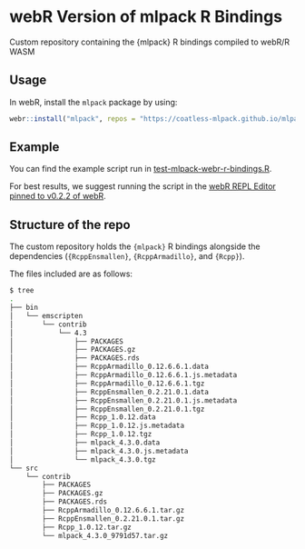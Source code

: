 # webR Version of mlpack R Bindings

Custom repository containing the {mlpack} R bindings compiled to webR/R WASM

## Usage

In webR, install the `mlpack` package by using:

```r
webr::install("mlpack", repos = "https://coatless-mlpack.github.io/mlpack-webr-repo/")
```

## Example

You can find the example script run in [test-mlpack-webr-r-bindings.R](test-mlpack-webr-r-bindings.R).

For best results, we suggest running the script in the [webR REPL Editor pinned to v0.2.2 of webR](https://webr.r-wasm.org/v0.2.2/).


## Structure of the repo

The custom repository holds the `{mlpack}` R bindings alongside the dependencies (`{RcppEnsmallen}`, `{RcppArmadillo}`, and `{Rcpp}`).

The files included are as follows:
```sh
$ tree
.
├── bin
│   └── emscripten
│       └── contrib
│           └── 4.3
│               ├── PACKAGES
│               ├── PACKAGES.gz
│               ├── PACKAGES.rds
│               ├── RcppArmadillo_0.12.6.6.1.data
│               ├── RcppArmadillo_0.12.6.6.1.js.metadata
│               ├── RcppArmadillo_0.12.6.6.1.tgz
│               ├── RcppEnsmallen_0.2.21.0.1.data
│               ├── RcppEnsmallen_0.2.21.0.1.js.metadata
│               ├── RcppEnsmallen_0.2.21.0.1.tgz
│               ├── Rcpp_1.0.12.data
│               ├── Rcpp_1.0.12.js.metadata
│               ├── Rcpp_1.0.12.tgz
│               ├── mlpack_4.3.0.data
│               ├── mlpack_4.3.0.js.metadata
│               └── mlpack_4.3.0.tgz
└── src
    └── contrib
        ├── PACKAGES
        ├── PACKAGES.gz
        ├── PACKAGES.rds
        ├── RcppArmadillo_0.12.6.6.1.tar.gz
        ├── RcppEnsmallen_0.2.21.0.1.tar.gz
        ├── Rcpp_1.0.12.tar.gz
        └── mlpack_4.3.0_9791d57.tar.gz
```
